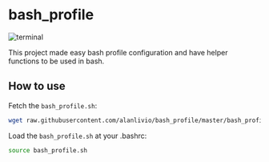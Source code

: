 # bash_profile

![terminal](https://upload.wikimedia.org/wikipedia/commons/8/82/Gnu-bash-logo.svg)

This project made easy bash profile configuration and have helper functions to be used in bash.

## How to use

Fetch the  `bash_profile.sh`:

```bash
wget raw.githubusercontent.com/alanlivio/bash_profile/master/bash_profile.sh
```

Load the `bash_profile.sh` at your .bashrc:

```bash
source bash_profile.sh
```
